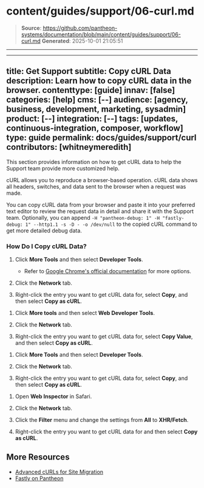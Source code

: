 # content/guides/support/06-curl.md

> **Source**: https://github.com/pantheon-systems/documentation/blob/main/content/guides/support/06-curl.md
> **Generated**: 2025-10-01 21:05:51

---

---
title: Get Support
subtitle: Copy cURL Data
description: Learn how to copy cURL data in the browser.
contenttype: [guide]
innav: [false]
categories: [help]
cms: [--]
audience: [agency, business, development, marketing, sysadmin]
product: [--]
integration: [--]
tags: [updates, continuous-integration, composer, workflow]
type: guide
permalink: docs/guides/support/curl
contributors: [whitneymeredith]
---

This section provides information on how to get cURL data to help the Support team provide more customized help.

cURL allows you to reproduce a browser-based operation. cURL data shows all headers, switches, and data sent to the browser when a request was made.

You can copy cURL data from your browser and paste it into your preferred text editor to review the request data in detail and share it with the Support team. Optionally, you can append `-H "pantheon-debug: 1" -H "fastly-debug: 1" --http1.1 -s -D - -o /dev/null` to the copied cURL command to get more detailed debug data.

### How Do I Copy cURL Data?

<TabList>

<Tab title="Chrome" id="chrome" active={true}>

1. Click **More Tools** and then select **Developer Tools**.

   - Refer to [Google Chrome's official documentation](https://developer.chrome.com/docs/devtools/open/) for more options.

1. Click the **Network** tab.

1. Right-click the entry you want to get cURL data for, select **Copy**, and then select **Copy as cURL**.

</Tab>

<Tab title="Firefox" id="firefox">

1. Click **More tools** and then select **Web Developer Tools**.

1. Click the **Network** tab.

1. Right-click the entry you want to get cURL data for, select **Copy Value**, and then select **Copy as cURL**.

</Tab>

<Tab title="Edge" id="edge">

1. Click **More Tools** and then select **Developer Tools**.

1. Click the **Network** tab.

1. Right-click the entry you want to get cURL data for, select **Copy**, and then select **Copy as cURL**.

</Tab>

<Tab title="Safari" id="safari">

1. Open **Web Inspector** in Safari.

1. Click the **Network** tab.

1. Click the **Filter** menu and change the settings from **All** to **XHR/Fetch**.

1. Right-click the entry you want to get cURL data for and then select **Copy as cURL**.

</Tab>

</TabList>

## More Resources

- [Advanced cURLs for Site Migration](/guides/launch/advanced-curls/)
- [Fastly on Pantheon](/guides/fastly-pantheon)